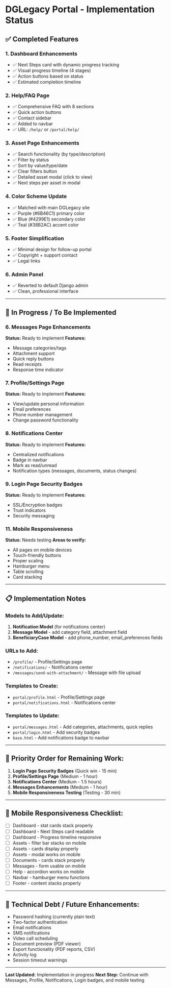 # DGLegacy Portal - Implementation Status

## ✅ Completed Features

### 1. **Dashboard Enhancements**
- ✅ Next Steps card with dynamic progress tracking
- ✅ Visual progress timeline (4 stages)
- ✅ Action buttons based on status
- ✅ Estimated completion timeline

### 2. **Help/FAQ Page**
- ✅ Comprehensive FAQ with 8 sections
- ✅ Quick action buttons
- ✅ Contact sidebar
- ✅ Added to navbar
- ✅ URL: `/help/` or `/portal/help/`

### 3. **Asset Page Enhancements**
- ✅ Search functionality (by type/description)
- ✅ Filter by status
- ✅ Sort by value/type/date
- ✅ Clear filters button
- ✅ Detailed asset modal (click to view)
- ✅ Next steps per asset in modal

### 4. **Color Scheme Update**
- ✅ Matched with main DGLegacy site
- ✅ Purple (#6B46C1) primary color
- ✅ Blue (#4299E1) secondary color
- ✅ Teal (#38B2AC) accent color

### 5. **Footer Simplification**
- ✅ Minimal design for follow-up portal
- ✅ Copyright + support contact
- ✅ Legal links

### 6. **Admin Panel**
- ✅ Reverted to default Django admin
- ✅ Clean, professional interface

---

## 🚧 In Progress / To Be Implemented

### 6. **Messages Page Enhancements**
**Status:** Ready to implement
**Features:**
- Message categories/tags
- Attachment support
- Quick reply buttons
- Read receipts
- Response time indicator

### 7. **Profile/Settings Page**
**Status:** Ready to implement
**Features:**
- View/update personal information
- Email preferences
- Phone number management
- Change password functionality

### 8. **Notifications Center**
**Status:** Ready to implement
**Features:**
- Centralized notifications
- Badge in navbar
- Mark as read/unread
- Notification types (messages, documents, status changes)

### 9. **Login Page Security Badges**
**Status:** Ready to implement
**Features:**
- SSL/Encryption badges
- Trust indicators
- Security messaging

### 11. **Mobile Responsiveness**
**Status:** Needs testing
**Areas to verify:**
- All pages on mobile devices
- Touch-friendly buttons
- Proper scaling
- Hamburger menu
- Table scrolling
- Card stacking

---

## 📋 Implementation Notes

### Models to Add/Update:
1. **Notification Model** (for notifications center)
2. **Message Model** - add category field, attachment field
3. **BeneficiaryCase Model** - add phone_number, email_preferences fields

### URLs to Add:
- `/profile/` - Profile/Settings page
- `/notifications/` - Notifications center
- `/messages/send-with-attachment/` - Message with file upload

### Templates to Create:
- `portal/profile.html` - Profile/Settings page
- `portal/notifications.html` - Notifications center

### Templates to Update:
- `portal/messages.html` - Add categories, attachments, quick replies
- `portal/login.html` - Add security badges
- `base.html` - Add notifications badge to navbar

---

## 🎯 Priority Order for Remaining Work:

1. **Login Page Security Badges** (Quick win - 15 min)
2. **Profile/Settings Page** (Medium - 1 hour)
3. **Notifications Center** (Medium - 1.5 hours)
4. **Messages Enhancements** (Medium - 1 hour)
5. **Mobile Responsiveness Testing** (Testing - 30 min)

---

## 📱 Mobile Responsiveness Checklist:

- [ ] Dashboard - stat cards stack properly
- [ ] Dashboard - Next Steps card readable
- [ ] Dashboard - Progress timeline responsive
- [ ] Assets - filter bar stacks on mobile
- [ ] Assets - cards display properly
- [ ] Assets - modal works on mobile
- [ ] Documents - cards stack properly
- [ ] Messages - form usable on mobile
- [ ] Help - accordion works on mobile
- [ ] Navbar - hamburger menu functions
- [ ] Footer - content stacks properly

---

## 🔧 Technical Debt / Future Enhancements:

- Password hashing (currently plain text)
- Two-factor authentication
- Email notifications
- SMS notifications
- Video call scheduling
- Document preview (PDF viewer)
- Export functionality (PDF reports, CSV)
- Activity log
- Session timeout warnings

---

**Last Updated:** Implementation in progress
**Next Step:** Continue with Messages, Profile, Notifications, Login badges, and mobile testing
